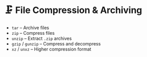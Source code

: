 # 🗜️ File Compression & Archiving

- `tar` – Archive files
- `zip` – Compress files
- `unzip` – Extract `.zip` archives
- `gzip` / `gunzip` – Compress and decompress
- `xz` / `unxz` – Higher compression format
